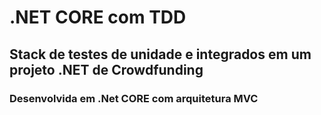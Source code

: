 # .NET CORE com TDD


## Stack de testes de unidade e integrados em um projeto .NET de Crowdfunding

### Desenvolvida em .Net CORE com arquitetura MVC

